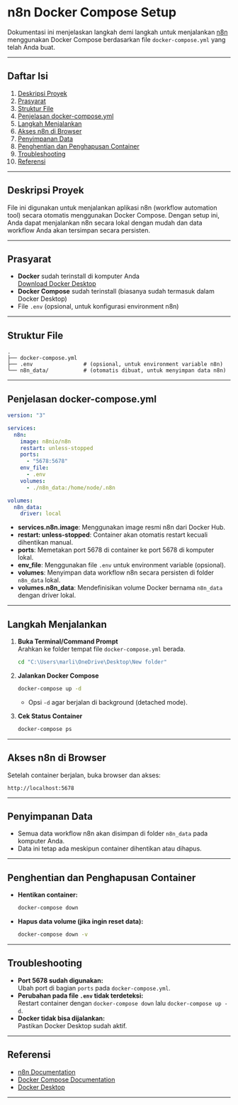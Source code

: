 # n8n Docker Compose Setup

Dokumentasi ini menjelaskan langkah demi langkah untuk menjalankan [n8n](https://n8n.io/) menggunakan Docker Compose berdasarkan file `docker-compose.yml` yang telah Anda buat.

---

## Daftar Isi

1. [Deskripsi Proyek](#deskripsi-proyek)
2. [Prasyarat](#prasyarat)
3. [Struktur File](#struktur-file)
4. [Penjelasan docker-compose.yml](#penjelasan-docker-composeyml)
5. [Langkah Menjalankan](#langkah-menjalankan)
6. [Akses n8n di Browser](#akses-n8n-di-browser)
7. [Penyimpanan Data](#penyimpanan-data)
8. [Penghentian dan Penghapusan Container](#penghentian-dan-penghapusan-container)
9. [Troubleshooting](#troubleshooting)
10. [Referensi](#referensi)

---

## Deskripsi Proyek

File ini digunakan untuk menjalankan aplikasi n8n (workflow automation tool) secara otomatis menggunakan Docker Compose. Dengan setup ini, Anda dapat menjalankan n8n secara lokal dengan mudah dan data workflow Anda akan tersimpan secara persisten.

---

## Prasyarat

- **Docker** sudah terinstall di komputer Anda  
  [Download Docker Desktop](https://www.docker.com/products/docker-desktop/)
- **Docker Compose** sudah terinstall (biasanya sudah termasuk dalam Docker Desktop)
- File `.env` (opsional, untuk konfigurasi environment n8n)

---

## Struktur File

```
.
├── docker-compose.yml
├── .env                # (opsional, untuk environment variable n8n)
└── n8n_data/           # (otomatis dibuat, untuk menyimpan data n8n)
```

---

## Penjelasan docker-compose.yml

```yaml
version: "3"

services:
  n8n:
    image: n8nio/n8n
    restart: unless-stopped
    ports:
      - "5678:5678"
    env_file:
      - .env
    volumes:
      - ./n8n_data:/home/node/.n8n

volumes:
  n8n_data:
    driver: local
```

- **services.n8n.image**: Menggunakan image resmi n8n dari Docker Hub.
- **restart: unless-stopped**: Container akan otomatis restart kecuali dihentikan manual.
- **ports**: Memetakan port 5678 di container ke port 5678 di komputer lokal.
- **env_file**: Menggunakan file `.env` untuk environment variable (opsional).
- **volumes**: Menyimpan data workflow n8n secara persisten di folder `n8n_data` lokal.
- **volumes.n8n_data**: Mendefinisikan volume Docker bernama `n8n_data` dengan driver lokal.

---

## Langkah Menjalankan

1. **Buka Terminal/Command Prompt**  
   Arahkan ke folder tempat file `docker-compose.yml` berada.

   ```sh
   cd "C:\Users\marli\OneDrive\Desktop\New folder"
   ```

2. **Jalankan Docker Compose**

   ```sh
   docker-compose up -d
   ```

   - Opsi `-d` agar berjalan di background (detached mode).

3. **Cek Status Container**

   ```sh
   docker-compose ps
   ```

---

## Akses n8n di Browser

Setelah container berjalan, buka browser dan akses:

```
http://localhost:5678
```

---

## Penyimpanan Data

- Semua data workflow n8n akan disimpan di folder `n8n_data` pada komputer Anda.
- Data ini tetap ada meskipun container dihentikan atau dihapus.

---

## Penghentian dan Penghapusan Container

- **Hentikan container:**
  ```sh
  docker-compose down
  ```
- **Hapus data volume (jika ingin reset data):**
  ```sh
  docker-compose down -v
  ```

---

## Troubleshooting

- **Port 5678 sudah digunakan:**  
  Ubah port di bagian `ports` pada `docker-compose.yml`.
- **Perubahan pada file `.env` tidak terdeteksi:**  
  Restart container dengan `docker-compose down` lalu `docker-compose up -d`.
- **Docker tidak bisa dijalankan:**  
  Pastikan Docker Desktop sudah aktif.

---

## Referensi

- [n8n Documentation](https://docs.n8n.io/)
- [Docker Compose Documentation](https://docs.docker.com/compose/)
- [Docker Desktop](https://www.docker.com/products/docker-desktop/)

---